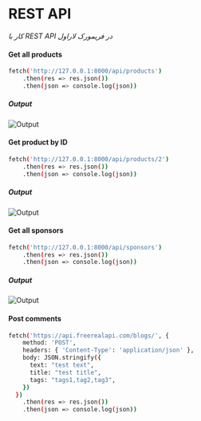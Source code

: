 # REST API
 _کار با REST API در فریمورک لاراول_

#### Get all products
```sh
fetch('http://127.0.0.1:8000/api/products')
    .then(res => res.json())
    .then(json => console.log(json))
```
##### Output
![Output](https://travis-ci.org/joemccann/dillinger.svg?branch=master)


#### Get product by ID
```sh
fetch('http://127.0.0.1:8000/api/products/2')
    .then(res => res.json())
    .then(json => console.log(json))
```
##### Output
![Output](https://travis-ci.org/joemccann/dillinger.svg?branch=master)

#### Get all sponsors
```sh
fetch('http://127.0.0.1:8000/api/sponsors')
    .then(res => res.json())
    .then(json => console.log(json))
```
##### Output
![Output](https://travis-ci.org/joemccann/dillinger.svg?branch=master)

#### Post comments
```sh
fetch('https://api.freerealapi.com/blogs/', {
    method: 'POST',
    headers: { 'Content-Type': 'application/json' },
    body: JSON.stringify({
      text: "test text",
      title: "test title",
      tags: "tags1,tag2,tag3",
    })
  })
    .then(res => res.json())
    .then(json => console.log(json))
```

